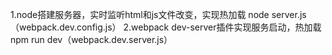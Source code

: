1.node搭建服务器，实时监听html和js文件改变，实现热加载 node server.js（webpack.dev.config.js）
2.webpack dev-server插件实现服务启动，热加载 npm run dev（webpack.dev.server.js）